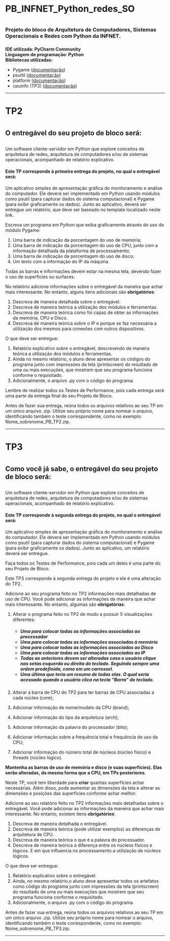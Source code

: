 # PB_INFNET_Python_redes_SO <h1>
### Projeto do bloco de Arquitetura de Computadores, Sistemas Operacionais e Redes com Python da INFNET. <h3>
  
**IDE utilizada: PyCharm Community**
<br>
**Linguagem de programação: Python**
<br>
**Bibliotecas utilizadas:** 
* Pygame ([documentação](https://www.pygame.org/docs/))
* psultil ([documentação](https://psutil.readthedocs.io/en/latest/))
* platform ([documentação](https://docs.python.org/3/library/platform.html))
* cpuinfo (TP3) ([documentação](https://github.com/workhorsy/py-cpuinfo))

<hr>

# TP2 <h1>

## O entregável do seu projeto de bloco será: <h2>

Um software cliente-servidor em Python que explore conceitos de arquitetura de redes, arquitetura de computadores e/ou de sistemas operacionais, acompanhado de relatório explicativo.

#### Este TP corresponde à primeira entrega do projeto, no qual o entregável será: <h4>

Um aplicativo simples de apresentação gráfica do monitoramento e análise do computador. Ele deverá ser implementado em Python usando módulos como psutil (para capturar dados do sistema computacional) e Pygame (para exibir graficamente os dados). Junto ao aplicativo, deverá ser entregue um relatório, que deve ser baseado no template localizado neste link.

Escreva um programa em Python que exiba graficamente através do uso do módulo Pygame:

1. Uma barra de indicação da porcentagem do uso de memória;
2. Uma barra de indicação da porcentagem do uso de CPU, junto com a informação detalhada da plataforma de processamento;
3. Uma barra de indicação da porcentagem do uso de disco;
4. Um texto com a informação do IP da máquina.

Todas as barras e informações devem estar na mesma tela, devendo fazer o uso de superfícies ou surfaces.

No relatório adicione informações sobre o entregável da maneira que achar mais interessante. No entanto, alguns itens adicionais são __obrigatórios__:

1. Descreva de maneira detalhada sobre o entregável.
2. Descreva de maneira teórica a utilização dos módulos e ferramentas.
3. Descreva de maneira teórica como foi capaz de obter as informações da memória, CPU e Disco.
4. Descreva de maneira teórica sobre o IP e porque se faz necessária a utilização dos mesmos para conexões com outros dispositivos.

O que deve ser entregue:

1. Relatório explicativo sobre o entregável, descrevendo de maneira teórica a utilização dos módulos e ferramentas.   
2. Ainda no mesmo relatório, o aluno deve apresentar os códigos do programa junto com impressões da tela (printscreen) do resultado de uma ou mais execuções, que mostrem que seu programa funciona conforme o requisitado.
3. Adicionalmente, o arquivo .py com o código do programa.

Lembre de realizar todos os Testes de Performance, pois cada entrega será uma parte da entrega final do seu Projeto de Bloco.

Antes de fazer sua entrega, reúna todos os arquivos relativos ao seu TP em um único arquivo .zip. Utilize seu próprio nome para nomear o arquivo, identificando também o teste correspondente, como no exemplo: Nome_sobrenome_PB_TP2.zip.

<hr>

# TP3 <h1>

## Como você já sabe, o entregável do seu projeto de bloco será: <h2>

Um software cliente-servidor em Python que explore conceitos de arquitetura de redes, arquitetura de computadores e/ou de sistemas operacionais, acompanhado de relatório explicativo.

#### Este TP corresponde à segunda entrega do projeto, no qual o entregável será: <h4> 

Um aplicativo simples de apresentação gráfica do monitoramento e análise do computador. Ele deverá ser implementado em Python usando módulos como psutil (para capturar dados do sistema computacional) e Pygame (para exibir graficamente os dados). Junto ao aplicativo, um relatório deverá ser entregue.

Faça todos os Testes de Performance, pois cada um deles é uma parte do seu Projeto de Bloco.

Este TP3 corresponde à segunda entrega do projeto e ele é uma alteração do TP2.

Adicione ao seu programa feito no TP2 informações mais detalhadas de uso de CPU. Você pode adicionar as informações da maneira que achar mais interessante. No entanto, algumas são __obrigatórias__:

1. Alterar o programa feito no TP2 de modo a possuir 5 visualizações diferentes: <h5>
    * Uma para colocar todas as informações associadas ao processador
    * Uma para colocar todas as informações associadas à memória
    * Uma para colocar todas as informações associadas ao Disco
    * Uma para colocar todas as informações associadas ao IP  
    * Todas as anteriores devem ser alteradas caso o usuário clique nas setas esquerda ou direita do teclado. Seguindo sempre uma 
    ordem predefinida, como em um carrossel.
    * Uma última que teria um resumo de todas elas. O qual seria acessado quando o usuário clica na tecla “Barra” do teclado.

2. Alterar a barra de CPU do TP2 para ter barras de CPU associadas a cada núcleo (core);
3. Adicionar informação de nome/modelo da CPU (brand);
4. Adicionar informação do tipo da arquitetura (arch);
5. Adicionar informação da palavra do processador (bits);
6. Adicionar informação sobre a frequência total e frequência de uso da CPU;
7. Adicionar informação do número total de núcleos (núcleo físico) e threads (núcleo lógico).

**Mantenha as barras de uso de memória e disco (e suas superfícies). Elas serão alteradas, da mesma forma que a CPU, em TPs posteriores.**

Neste TP, você tem liberdade para __criar__ quantas superfícies achar necessárias. Além disso, pode aumentar as dimensões da tela e alterar as dimensões e posições das superfícies conforme achar melhor.

Adicione ao seu relatório feito no TP2 informações mais detalhadas sobre o entregável. Você pode adicionar as informações da maneira que achar mais interessante. No entanto, existem itens __obrigatórios__:

1. Descreva de maneira detalhada o entregável.
2. Descreva de maneira teórica (pode utilizar exemplos) as diferenças de arquitetura de CPU.
3. Descreva de maneira teórica o que é a palavra do processador.
4. Descreva de maneira teórica a diferença entre os núcleos físicos e lógicos. E em que influencia no processamento a utilização de núcleos lógicos.

O que deve ser entregue:

1. Relatório explicativo sobre o entregável.
2. Ainda, no mesmo relatório,o aluno deve apresentar todos os artefatos como código do programa junto com impressões da tela (printscreen) do resultado de uma ou mais execuções que mostrem que seu programa funciona conforme o requisitado.
3. Adicionalmente, o arquivo .py com o código do programa.

Antes de fazer sua entrega, reúna todos os arquivos relativos ao seu TP em um único arquivo .zip. Utilize seu próprio nome para nomear o arquivo, identificando também o teste correspondente, como no exemplo: Nome_sobrenome_PB_TP3.zip.

<hr>
